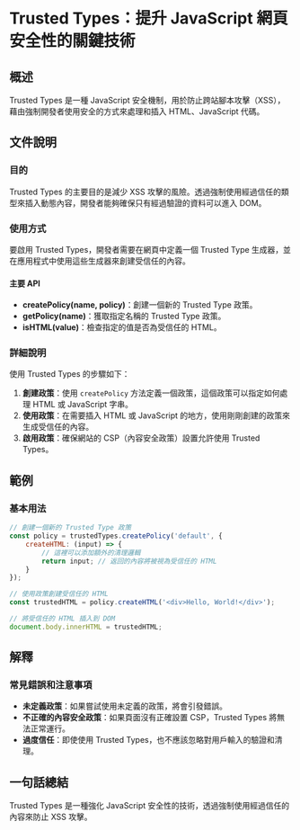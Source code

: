 <!--
Meta Description: # Trusted Types：提升 JavaScript 網頁安全性的關鍵技術 ## 概述 Trusted Types 是一種 JavaScript 安全機制，用於防止跨站腳本攻擊（XSS），藉由強制開發者使用安全的方式來處理和插入 HTML、JavaScript 代碼。 ## 文件說明 ### ...
Meta Keywords: trusted, types, javascript, html, type
-->

# Trusted Types：提升 JavaScript 網頁安全性的關鍵技術

## 概述
Trusted Types 是一種 JavaScript 安全機制，用於防止跨站腳本攻擊（XSS），藉由強制開發者使用安全的方式來處理和插入 HTML、JavaScript 代碼。

## 文件說明
### 目的
Trusted Types 的主要目的是減少 XSS 攻擊的風險。透過強制使用經過信任的類型來插入動態內容，開發者能夠確保只有經過驗證的資料可以進入 DOM。

### 使用方式
要啟用 Trusted Types，開發者需要在網頁中定義一個 Trusted Type 生成器，並在應用程式中使用這些生成器來創建受信任的內容。

#### 主要 API
- **createPolicy(name, policy)**：創建一個新的 Trusted Type 政策。
- **getPolicy(name)**：獲取指定名稱的 Trusted Type 政策。
- **isHTML(value)**：檢查指定的值是否為受信任的 HTML。

### 詳細說明
使用 Trusted Types 的步驟如下：
1. **創建政策**：使用 `createPolicy` 方法定義一個政策，這個政策可以指定如何處理 HTML 或 JavaScript 字串。
2. **使用政策**：在需要插入 HTML 或 JavaScript 的地方，使用剛剛創建的政策來生成受信任的內容。
3. **啟用政策**：確保網站的 CSP（內容安全政策）設置允許使用 Trusted Types。

## 範例
### 基本用法
```javascript
// 創建一個新的 Trusted Type 政策
const policy = trustedTypes.createPolicy('default', {
    createHTML: (input) => {
        // 這裡可以添加額外的清理邏輯
        return input; // 返回的內容將被視為受信任的 HTML
    }
});

// 使用政策創建受信任的 HTML
const trustedHTML = policy.createHTML('<div>Hello, World!</div>');

// 將受信任的 HTML 插入到 DOM
document.body.innerHTML = trustedHTML;
```

## 解釋
### 常見錯誤和注意事項
- **未定義政策**：如果嘗試使用未定義的政策，將會引發錯誤。
- **不正確的內容安全政策**：如果頁面沒有正確設置 CSP，Trusted Types 將無法正常運行。
- **過度信任**：即使使用 Trusted Types，也不應該忽略對用戶輸入的驗證和清理。

## 一句話總結
Trusted Types 是一種強化 JavaScript 安全性的技術，透過強制使用經過信任的內容來防止 XSS 攻擊。